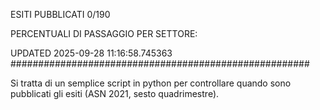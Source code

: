 ESITI PUBBLICATI 0/190 

PERCENTUALI DI PASSAGGIO PER SETTORE:

UPDATED 2025-09-28 11:16:58.745363
###################################################### 

Si tratta di un semplice script in python per controllare quando sono pubblicati gli esiti (ASN 2021, sesto quadrimestre).

